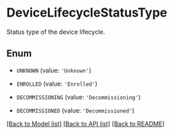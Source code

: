 # DeviceLifecycleStatusType

Status type of the device lifecycle.

## Enum

* `UNKNOWN` (value: `'Unknown'`)

* `ENROLLED` (value: `'Enrolled'`)

* `DECOMMISSIONING` (value: `'Decommissioning'`)

* `DECOMMISSIONED` (value: `'Decommissioned'`)

[[Back to Model list]](../README.md#documentation-for-models) [[Back to API list]](../README.md#documentation-for-api-endpoints) [[Back to README]](../README.md)


